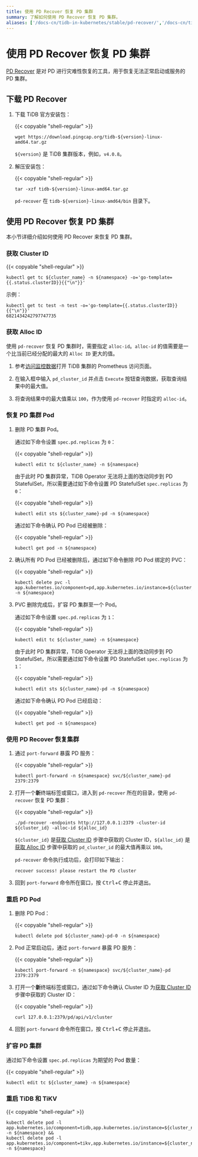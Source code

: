 ```yaml
---
title: 使用 PD Recover 恢复 PD 集群
summary: 了解如何使用 PD Recover 恢复 PD 集群。
aliases: ['/docs-cn/tidb-in-kubernetes/stable/pd-recover/','/docs-cn/tidb-in-kubernetes/v1.1/pd-recover/']
---
```


# 使用 PD Recover 恢复 PD 集群

[PD Recover](https://pingcap.com/docs-cn/stable/reference/tools/pd-recover) 是对 PD 进行灾难性恢复的工具，用于恢复无法正常启动或服务的 PD 集群。

## 下载 PD Recover

1. 下载 TiDB 官方安装包：

    {{< copyable "shell-regular" >}}

    ```shell
    wget https://download.pingcap.org/tidb-${version}-linux-amd64.tar.gz
    ```

    `${version}` 是 TiDB 集群版本，例如，`v4.0.8`。

2. 解压安装包：

    {{< copyable "shell-regular" >}}

    ```shell
    tar -xzf tidb-${version}-linux-amd64.tar.gz
    ```

    `pd-recover` 在 `tidb-${version}-linux-amd64/bin` 目录下。

## 使用 PD Recover 恢复 PD 集群

本小节详细介绍如何使用 PD Recover 来恢复 PD 集群。

### 获取 Cluster ID

{{< copyable "shell-regular" >}}

```shell
kubectl get tc ${cluster_name} -n ${namespace} -o='go-template={{.status.clusterID}}{{"\n"}}'
```

示例：

```
kubectl get tc test -n test -o='go-template={{.status.clusterID}}{{"\n"}}'
6821434242797747735
```

### 获取 Alloc ID

使用 `pd-recover` 恢复 PD 集群时，需要指定 `alloc-id`。`alloc-id` 的值需要是一个比当前已经分配的最大的 `Alloc ID` 更大的值。

1. 参考[访问监控数据](monitor-a-tidb-cluster.md#访问-grafana-监控面板)打开 TiDB 集群的 Prometheus 访问页面。

2. 在输入框中输入 `pd_cluster_id` 并点击 `Execute` 按钮查询数据，获取查询结果中的最大值。

3. 将查询结果中的最大值乘以 `100`，作为使用 `pd-recover` 时指定的 `alloc-id`。

### 恢复 PD 集群 Pod

1. 删除 PD 集群 Pod。

    通过如下命令设置 `spec.pd.replicas` 为 `0`：

    {{< copyable "shell-regular" >}}

    ```shell
    kubectl edit tc ${cluster_name} -n ${namespace}
    ```

    由于此时 PD 集群异常，TiDB Operator 无法将上面的改动同步到 PD StatefulSet，所以需要通过如下命令设置 PD StatefulSet `spec.replicas` 为 `0`：

    {{< copyable "shell-regular" >}}

    ```shell
    kubectl edit sts ${cluster_name}-pd -n ${namespace}
    ```

    通过如下命令确认 PD Pod 已经被删除：

    {{< copyable "shell-regular" >}}

    ```shell
    kubectl get pod -n ${namespace}
    ```

2. 确认所有 PD Pod 已经被删除后，通过如下命令删除 PD Pod 绑定的 PVC：

    {{< copyable "shell-regular" >}}

    ```shell
    kubectl delete pvc -l app.kubernetes.io/component=pd,app.kubernetes.io/instance=${cluster_name} -n ${namespace}
    ```

3. PVC 删除完成后，扩容 PD 集群至一个 Pod。

    通过如下命令设置 `spec.pd.replicas` 为 `1`：

    {{< copyable "shell-regular" >}}

    ```shell
    kubectl edit tc ${cluster_name} -n ${namespace}
    ```

    由于此时 PD 集群异常，TiDB Operator 无法将上面的改动同步到 PD StatefulSet，所以需要通过如下命令设置 PD StatefulSet `spec.replicas` 为 `1`：

    {{< copyable "shell-regular" >}}

    ```shell
    kubectl edit sts ${cluster_name}-pd -n ${namespace}
    ```

    通过如下命令确认 PD Pod 已经启动：

    {{< copyable "shell-regular" >}}

    ```shell
    kubectl get pod -n ${namespace}
    ```

### 使用 PD Recover 恢复集群

1. 通过 `port-forward` 暴露 PD 服务：

    {{< copyable "shell-regular" >}}

    ```shell
    kubectl port-forward -n ${namespace} svc/${cluster_name}-pd 2379:2379
    ```

2. 打开一个**新**终端标签或窗口，进入到 `pd-recover` 所在的目录，使用 `pd-recover` 恢复 PD 集群：

    {{< copyable "shell-regular" >}}

    ```shell
    ./pd-recover -endpoints http://127.0.0.1:2379 -cluster-id ${cluster_id} -alloc-id ${alloc_id}
    ```

    `${cluster_id}` 是[获取 Cluster ID](#获取-cluster-id) 步骤中获取的 Cluster ID，`${alloc_id}` 是[获取 Alloc ID](#获取-alloc-id) 步骤中获取的 `pd_cluster_id` 的最大值再乘以 `100`。

    `pd-recover` 命令执行成功后，会打印如下输出：

    ```shell
    recover success! please restart the PD cluster
    ```

3. 回到 `port-forward` 命令所在窗口，按 <kbd>Ctrl</kbd>+<kbd>C</kbd> 停止并退出。

### 重启 PD Pod

1. 删除 PD Pod：

    {{< copyable "shell-regular" >}}

    ```shell
    kubectl delete pod ${cluster_name}-pd-0 -n ${namespace}
    ```

2. Pod 正常启动后，通过 `port-forward` 暴露 PD 服务：

    {{< copyable "shell-regular" >}}

    ```shell
    kubectl port-forward -n ${namespace} svc/${cluster_name}-pd 2379:2379
    ```

3. 打开一个**新**终端标签或窗口，通过如下命令确认 Cluster ID 为[获取 Cluster ID](#获取-cluster-id) 步骤中获取的 Cluster ID：

    {{< copyable "shell-regular" >}}

    ```shell
    curl 127.0.0.1:2379/pd/api/v1/cluster
    ```

4. 回到 `port-forward` 命令所在窗口，按 <kbd>Ctrl</kbd>+<kbd>C</kbd> 停止并退出。

### 扩容 PD 集群

通过如下命令设置 `spec.pd.replicas` 为期望的 Pod 数量：

{{< copyable "shell-regular" >}}

```shell
kubectl edit tc ${cluster_name} -n ${namespace}
```

### 重启 TiDB 和 TiKV

{{< copyable "shell-regular" >}}

```shell
kubectl delete pod -l app.kubernetes.io/component=tidb,app.kubernetes.io/instance=${cluster_name} -n ${namespace} && 
kubectl delete pod -l app.kubernetes.io/component=tikv,app.kubernetes.io/instance=${cluster_name} -n ${namespace}
```
